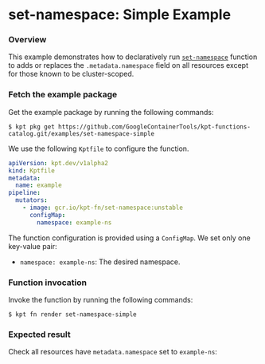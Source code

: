 # set-namespace: Simple Example

### Overview

This example demonstrates how to declaratively run [`set-namespace`] function
to adds or replaces the `.metadata.namespace` field on all resources except for
those known to be cluster-scoped.

### Fetch the example package

Get the example package by running the following commands:

```shell
$ kpt pkg get https://github.com/GoogleContainerTools/kpt-functions-catalog.git/examples/set-namespace-simple
```

We use the following `Kptfile` to configure the function.

```yaml
apiVersion: kpt.dev/v1alpha2
kind: Kptfile
metadata:
  name: example
pipeline:
  mutators:
    - image: gcr.io/kpt-fn/set-namespace:unstable
      configMap:
        namespace: example-ns
```

The function configuration is provided using a `ConfigMap`. We set only one
key-value pair:
- `namespace: example-ns`: The desired namespace.

### Function invocation

Invoke the function by running the following commands:

```shell
$ kpt fn render set-namespace-simple
```

### Expected result

Check all resources have `metadata.namespace` set to `example-ns`:

[`set-namespace`]: https://catalog.kpt.dev/set-namespace/v0.1/
